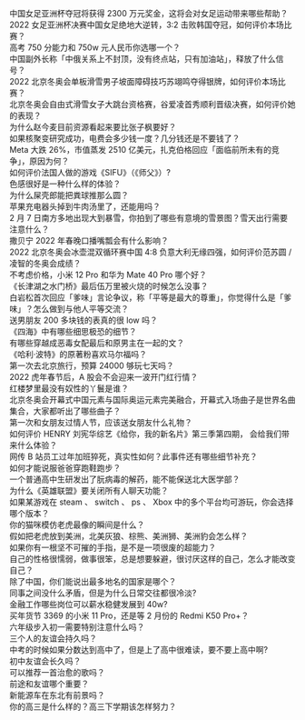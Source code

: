 中国女足亚洲杯夺冠将获得 2300 万元奖金，这将会对女足运动带来哪些帮助？  
2022 女足亚洲杯决赛中国女足绝地大逆转，3:2 击败韩国夺冠，如何评价本场比赛？  
高考 750 分能力和 750w 元人民币你选哪一个？  
中国副外长称「中俄关系上不封顶，没有终点站，只有加油站」，释放了什么信号？  
2022 北京冬奥会单板滑雪男子坡面障碍技巧苏翊鸣夺得银牌，如何评价本场比赛？  
北京冬奥会自由式滑雪女子大跳台资格赛，谷爱凌首秀顺利晋级决赛，如何评价她的表现？  
为什么赵今麦目前资源看起来要比张子枫要好？  
如果核聚变研究成功，电费会多少钱一度？几分钱还是不要钱了？  
Meta 大跌 26%，市值蒸发 2510 亿美元，扎克伯格回应「面临前所未有的竞争」，原因为何？  
如何评价法国人做的游戏《SIFU》（《师父》）?  
色感很好是一种什么样的体验？  
为什么屎壳郎能把粪球推那么圆？  
苹果充电器头掉到牛肉汤里了，还能用吗？  
2 月 7 日南方多地出现大到暴雪，你拍到了哪些有意境的雪景图？雪天出行需要注意什么？  
撒贝宁 2022 年春晚口播嘴瓢会有什么影响？  
2022 北京冬奥会冰壶混双循环赛中国 4:8 负意大利无缘四强，如何评价范苏圆 / 凌智的冬奥会成绩？  
不考虑价格，小米 12 Pro 和华为 Mate 40 Pro 哪个好？  
《长津湖之水门桥》最后伍万里被火烧的时候怎么没事？  
白岩松首次回应「爹味」言论争议，称「平等是最大的尊重」，你觉得什么是「爹味」？怎么做到与他人平等交流？  
送男朋友 200 多块钱的表真的很 low 吗？  
《四海》中有哪些细思极恐的细节？  
有哪些穿越成恶毒女配最后和原男主在一起的文？  
《哈利·波特》的原著粉喜欢马尔福吗？  
第一次去北京旅行，预算 24000 够玩七天吗？  
2022 虎年春节后，A 股会不会迎来一波开门红行情？  
红楼梦里最没有奴性的丫鬟是谁？  
北京冬奥会开幕式中国元素与国际奥运元素完美融合，开幕式入场曲子是世界名曲集合，大家都听出了哪些曲子？  
第一次和女朋友过情人节，应该送女朋友什么礼物？  
如何评价 HENRY 刘宪华综艺《给你，我的新名片》第三季第四期， 会给我们带来什么体验？  
网传 B 站员工过年加班猝死，真实性如何？此事件还有哪些细节补充？  
如何才能说服爸爸穿跑鞋跑步？  
一个普通高中生研发出了朊病毒的解药，能不能保送北大医学部？  
为什么《英雄联盟》要关闭所有人聊天功能？  
如果某游戏在 steam 、 switch 、 ps 、 Xbox 中的多个平台均可游玩，你会选择哪个版本？  
你的猫咪模仿老虎最像的瞬间是什么？  
假如把老虎放到美洲，北美灰狼、棕熊、美洲狮、美洲豹会怎么样？  
如果你有一根坚不可摧的手指，是不是一项很废的超能力？  
自己的性格很懦弱，做事很笨，总是想要躲避，很讨厌这样的自己，怎么才能改变自己？  
除了中国，你们能说出最多地名的国家是哪个？  
同事之间没什么矛盾，但是为什么日常交往都很冷淡?  
金融工作哪些岗位可以薪水稳健发展到 40w?  
买年货节 3369 的小米 11 Pro，还是等 2 月份的 Redmi K50 Pro+？  
六年级步入初一需要特别注意什么吗？  
三个人的友谊会持久吗？  
中考的时候如果分数达到高中了，但是上了高中很难读，要不要上高中啊?  
初中友谊会长久吗？  
可以推荐一首治愈的歌吗？  
前途和友谊哪个重要？  
新能源车在东北有前景吗？  
你的高三是什么样的？高三下学期该怎样努力？  
